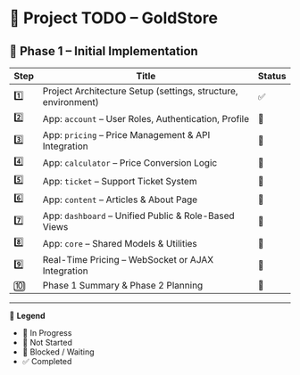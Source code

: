 # 🚀 Project TODO – GoldStore

## 🧭 Phase 1 – Initial Implementation

| Step  | Title                                                              | Status |
|-------|--------------------------------------------------------------------|--------|
| 1️⃣    | Project Architecture Setup (settings, structure, environment)      | ✅     |
| 2️⃣    | App: `account` – User Roles, Authentication, Profile              | 🎯     |
| 3️⃣    | App: `pricing` – Price Management & API Integration               | 📌     |
| 4️⃣    | App: `calculator` – Price Conversion Logic                        | 📌     |
| 5️⃣    | App: `ticket` – Support Ticket System                             | 📌     |
| 6️⃣    | App: `content` – Articles & About Page                            | 📌     |
| 7️⃣    | App: `dashboard` – Unified Public & Role-Based Views              | 📌     |
| 8️⃣    | App: `core` – Shared Models & Utilities                           | 📌     |
| 9️⃣    | Real-Time Pricing – WebSocket or AJAX Integration                 | 📌     |
| 🔟    | Phase 1 Summary & Phase 2 Planning                                 | 📌     |

---

📌 **Legend**  
- 🎯 In Progress  
- 📌 Not Started  
- 🔗 Blocked / Waiting  
- ✅ Completed